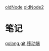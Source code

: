 [oldNode](https://github.com/1211ciel/lean-go/wiki) [oldNode2](https://github.com/1211ciel/nodebook/wiki) 
# 笔记
[golang](https://github.com/1211ciel/ciel/blob/main/golang/README.md),[git](https://github.com/1211ciel/ciel/blob/main/utils/git.md),[移动端](https://github.com/1211ciel/ciel/blob/main/web/mobile.md)


